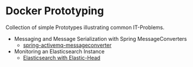 # Docker Prototyping
Collection of simple Prototypes illustrating common IT-Problems.

* Messaging and Message Serialization with Spring MessageConverters
  * [spring-activemq-messageconverter](./spring-activemq-messageconverter)
* Monitoring an Elasticsearch Instance
  * [Elasticsearch with Elastic-Head](./elasticsearch-elastichead)